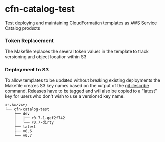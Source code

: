 # cfn-catalog-test
Test deploying and maintaining CloudFormation templates as AWS Service Catalog products

### Token Replacement

The Makefile replaces the several token values in the template to track versioning and
object location within S3

### Deployment to S3

To allow templates to be updated without breaking existing deployments the Makefile creates
S3 key names based on the output of the [git describe](https://git-scm.com/docs/git-describe#_examples)
command. Releases have to be tagged and will also be copied to a "latest" key for users who
don't wish to use a versioned key name.

```
s3-bucket/
└── cfn-catalog-test
    ├── dev
    │   ├── v0.7-1-gef2f742
    │   └── v0.7-dirty
    ├── latest
    ├── v0.6
    └── v0.7
```
